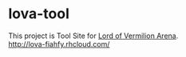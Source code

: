 lova-tool
===========

This project is Tool Site for [Lord of Vermilion Arena](http://lova.jp/).  
<http://lova-fiahfy.rhcloud.com/>
 
